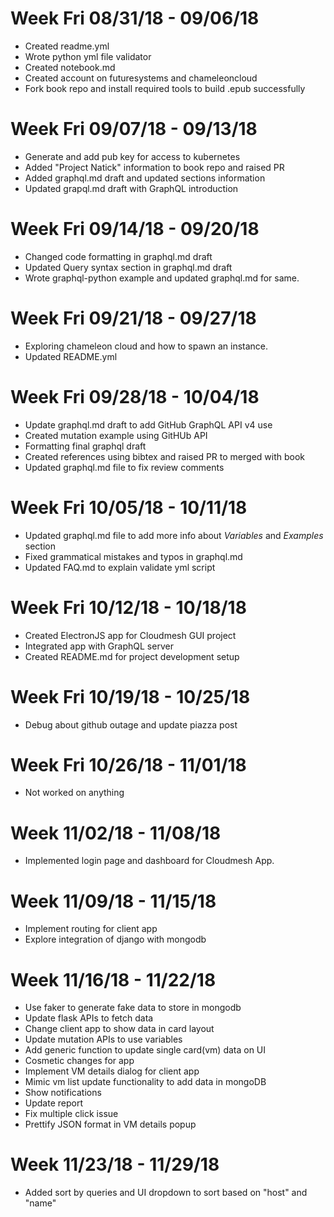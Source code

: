 # Week Fri 08/31/18 - 09/06/18

* Created readme.yml
* Wrote python yml file validator
* Created notebook.md
* Created account on futuresystems and chameleoncloud
* Fork book repo and install required tools to build .epub successfully

# Week Fri 09/07/18 - 09/13/18

* Generate and add pub key for access to kubernetes
* Added "Project Natick" information to book repo and raised PR
* Added graphql.md draft and updated sections information
* Updated grapql.md draft with GraphQL introduction

# Week Fri 09/14/18 - 09/20/18

* Changed code formatting in graphql.md draft
* Updated Query syntax section in graphql.md draft  
* Wrote graphql-python example and updated graphql.md for same.

# Week Fri 09/21/18 - 09/27/18

* Exploring chameleon cloud and how to spawn an instance.
* Updated README.yml

# Week Fri 09/28/18 - 10/04/18

* Update graphql.md draft to add GitHub GraphQL API v4 use
* Created mutation example using GitHUb API
* Formatting final graphql draft
* Created references using bibtex and raised PR to merged with book
* Updated graphql.md file to fix review comments

# Week Fri 10/05/18 - 10/11/18

* Updated graphql.md file to add more info about _Variables_ and _Examples_ section
* Fixed grammatical mistakes and typos in graphql.md
* Updated FAQ.md to explain validate yml script 

# Week Fri 10/12/18 - 10/18/18

* Created ElectronJS app for Cloudmesh GUI project
* Integrated app with GraphQL server
* Created README.md for project development setup

# Week Fri 10/19/18 - 10/25/18

* Debug about github outage and update piazza post

# Week Fri 10/26/18 - 11/01/18

* Not worked on anything

# Week 11/02/18 - 11/08/18

* Implemented login page and dashboard for Cloudmesh App.

# Week 11/09/18 - 11/15/18

* Implement routing for client app
* Explore integration of django with mongodb

# Week 11/16/18 - 11/22/18

* Use faker to generate fake data to store in mongodb
* Update flask APIs to fetch data
* Change client app to show data in card layout
* Update mutation APIs to use variables
* Add generic function to update single card(vm) data on UI
* Cosmetic changes for app
* Implement VM details dialog for client app
* Mimic vm list update functionality to add data in mongoDB
* Show notifications
* Update report
* Fix multiple click issue
* Prettify JSON format in VM details popup

# Week 11/23/18 - 11/29/18

* Added sort by queries and UI dropdown to sort based on "host" and "name"
